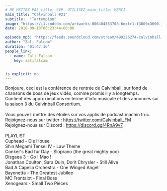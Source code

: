 ```yaml
---
# NE METTEZ PAS title: SVP. UTILISEZ main_title: MERCI.
main_title: "Calvinball #21"
subtitle:  "Tartempion"
image: "https://i1.sndcdn.com/artworks-000404583708-6mxtr1-t3000x3000.jpg"
date: 2018-09-13T06:23:44+00:00

episode_mp3: "https://feeds.soundcloud.com/stream/499226274-calvinball-radio-calvinball-21-tartempion.mp3"
author: "Zali Falcam"
duration: "01:47:16"
people_link: 
  - name: Zali Falcam
    key: zalifalcam


is_explicit: no
---
```


<PodcastHeader/>

<!-- ECRIRE LA DESCRIPTION DE L'EPISODE SOUS CETTE LIGNE -->
Bonjoure, ceci est la conférence de rentrée de Calvinball, sur fond de chansons de boss de jeux vidéo, comme promis il y a longtemps.<br>Contient des approximations en terme d'info musicale et des annonces sur la saison 3 du Calvinball Consortium.<br><br>Vous pouvez mettre des étoiles sur vos applis de podcast machin truc.<br>Rejoignez-nous sur twitter : https://twitter.com/Calvinball_FM<br>Rejoignez-nous sur Discord : https://discord.gg/4RnA9v7<br><br>PLAYLIST<br>Cuphead - Die House<br>Shin Megami Tensei IV - Law Theme<br>Conker's Bad fur Day - Sloprano (the great mighty poo)<br>Disgaea 3 - Go ! Mao !<br>Jonathan Coulton, Sara Quin, Dorit Chrysler - Still Alive<br>Bad A Capella Orchestra - One Winged Angel<br>Bayonetta - The Greatest Jubilee<br>MC Frontalot - Final Boss<br>Xenogears - Small Two Pieces

